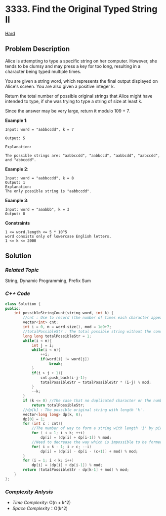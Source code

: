 # 3333. Find the Original Typed String II
[Hard](https://leetcode.com/problems/find-the-original-typed-string-ii/description/)

## Problem Description

Alice is attempting to type a specific string on her computer. However, she tends to be clumsy and may press a key for too long, resulting in a character being typed multiple times.

You are given a string word, which represents the final output displayed on Alice's screen. You are also given a positive integer k.

Return the total number of possible original strings that Alice might have intended to type, if she was trying to type a string of size at least k.

Since the answer may be very large, return it modulo 109 + 7.

**Example 1**:
```
Input: word = "aabbccdd", k = 7

Output: 5

Explanation:

The possible strings are: "aabbccdd", "aabbccd", "aabbcdd", "aabccdd", and "abbccdd".
```
**Example 2**:
```
Input: word = "aabbccdd", k = 8
Output: 1
Explanation:
The only possible string is "aabbccdd".
```
**Example 3**:
```
Input: word = "aaabbb", k = 3
Output: 8
```

**Constraints**
```
1 <= word.length <= 5 * 10^5
word consists only of lowercase English letters.
1 <= k <= 2000
```

## Solution

### _Related Topic_
   String, Dynamic Programming, Prefix Sum

### _C++ Code_
```cpp
class Solution {
public:
    int possibleStringCount(string word, int k) {
        //cnt : Use to record (the number of times each character appears - 1)
        vector<int> cnt;
        int i = 0, n = word.size(), mod = 1e9+7;
        //totalPossibleStr : The total possible string without the constraint of length
        long long totalPossibleStr = 1;
        while(i < n){
            int j = i;
            while(i < n){
                ++i;
                if(word[i] != word[j])
                    break;
            }
            if(i > j + 1){
                cnt.push_back(i-j-1);
                totalPossibleStr = totalPossibleStr * (i-j) % mod;
            }
            --k;
        }
        if (k <= 0) //The case that no duplicated character or the number of unique charcaters >= k
            return totalPossibleStr;
        //dp[k] : The possible original string with length 'k'.
        vector<long long> dp(k, 0); 
        dp[0] = 1;
        for (int c : cnt){
            //The number of way to form a string with length 'i' by picking the character in the original typed string.
            for ( i = 1; i < k; ++i)
                dp[i] = (dp[i] + dp[i-1]) % mod;
            //Need to decrease the way which is impossible to be formed since there's no enough character in the original typed string
            for( i = k - 1; i > c; --i)
                dp[i] = (dp[i] - dp[i - (c+1)] + mod) % mod;
        }
        for (i = 1; i < k; i++)
            dp[i] = (dp[i] + dp[i-1]) % mod;
        return (totalPossibleStr - dp[k-1] + mod) % mod;
    }
};
```

### _Complexity Anlysis_
- _Time Complexity_: O(n + k^2)
- _Space Complexity_：O(k^2)
